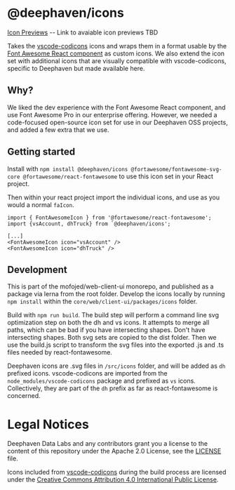 # @deephaven/icons

[Icon Previews](#) -- Link to avaiable icon previews TBD

Takes the [vscode-codicons](https://github.com/microsoft/vscode-codicons) icons and wraps them in a format usable by the [Font Awesome React component](https://github.com/FortAwesome/react-fontawesome) as custom icons. We also extend the icon set with additional icons that are visually compatible with vscode-codicons, specific to Deephaven but made available here.

## Why?

We liked the dev experience with the Font Awesome React component, and use Font Awesome Pro in our enterprise offering. However, we needed a code-focused open-source icon set for use in our Deephaven OSS projects, and added a few extra that we use.

## Getting started

Install with `npm install @deephaven/icons @fortawesome/fontawesome-svg-core @fortawesome/react-fontawesome` to use this icon set in your React project.

Then within your react project import the individual icons, and use as you would a normal `faIcon`.

```
import { FontAwesomeIcon } from '@fortawesome/react-fontawesome';
import {vsAccount, dhTruck} from `@deephaven/icons';

[...]
<FontAwesomeIcon icon="vsAccount" />
<FontAwesomeIcon icon="dhTruck" />
```

## Development

This is part of the mofojed/web-client-ui monorepo, and published as a package via lerna from the root folder. Develop the icons locally by running `npm install` within the `core/web/client-ui/packages/icons` folder.

Build with `npm run build`. The build step will perform a command line svg optimization step on both the dh and vs icons. It attempts to merge all paths, which can be bad if you have intersecting shapes. Don't have intersecting shapes. Both svg sets are copied to the dist folder. Then we use the build.js script to transform the svg files into the exported .js and .ts files needed by react-fontawesome.

Deephaven icons are .svg files in `/src/icons` folder, and will be added as `dh` prefixed icons. vscode-codicons are imported from the `node_modules/vscode-codicons` package and prefixed as `vs` icons. Collectively, they are part of the `dh` prefix as far as react-fontawesome is concerned.

# Legal Notices

Deephaven Data Labs and any contributors grant you a license to the content of this repository under the Apache 2.0 License, see the [LICENSE](../../LICENSE) file.

Icons included from [vscode-codicons](https://github.com/microsoft/vscode-codicons) during the build process are licensed under the [Creative Commons Attribution 4.0 International Public License](https://creativecommons.org/licenses/by/4.0/legalcode).
